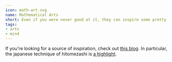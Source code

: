 ```yaml
---
icon: math-art.svg
name: Mathematical Arts
short: Even if you were never good at it, they can inspire some pretty cool drawings.
tags:
- arts
- mind
---
```


If you're looking for a source of inspiration, check out [this blog](https://arbitrarilyclose.com/home/). In particular, the japanese technique of hitomezashi is [a highlight](https://arbitrarilyclose.com/2020/03/29/mathartchallenge-day-14-hitomezashi-stitching-suggested-by-katherine-seaton/).